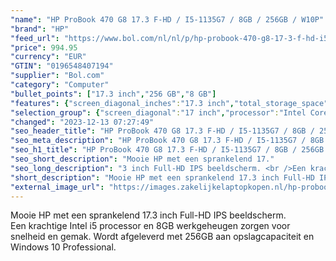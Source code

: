 ```yaml
---
"name": "HP ProBook 470 G8 17.3 F-HD / I5-1135G7 / 8GB / 256GB / W10P"
"brand": "HP"
"feed_url": "https://www.bol.com/nl/nl/p/hp-probook-470-g8-17-3-f-hd-i5-1135g7-8gb-256gb-w10p/9300000098918426"
"price": 994.95
"currency": "EUR"
"GTIN": "0196548407194"
"supplier": "Bol.com"
"category": "Computer"
"bullet_points": ["17.3 inch","256 GB","8 GB"]
"features": {"screen_diagonal_inches":"17.3 inch","total_storage_space":"256 GB","memory_size":"8 GB"}
"selection_group": {"screen_diagonal":"17 inch","processor":"Intel Core i5","changed_price_past_3_days":false,"product_family":"Probook"}
"changed": "2023-12-13 07:27:49"
"seo_header_title": "HP ProBook 470 G8 17.3 F-HD / I5-1135G7 / 8GB / 256GB / W10P"
"seo_meta_description": "HP ProBook 470 G8 17.3 F-HD / I5-1135G7 / 8GB / 256GB / W10P"
"seo_h1_title": "HP ProBook 470 G8 17.3 F-HD / I5-1135G7 / 8GB / 256GB / W10P"
"seo_short_description": "Mooie HP met een sprankelend 17."
"seo_long_description": "3 inch Full-HD IPS beeldscherm. <br />Een krachtige Intel i5 processor en 8GB werkgeheugen zorgen voor snelheid en gemak. Wordt afgeleverd met 256GB aan opslagcapaciteit en Windows 10 Professional."
"short_description": "Mooie HP met een sprankelend 17.3 inch Full-HD IPS beeldscherm. Een krachtige Intel i5 processor en 8GB werkgeheugen zorgen voor snelheid en gemak. Wordt afgeleverd met 256GB aan opslagcapaciteit en Windows 10 Professional."
"external_image_url": "https://images.zakelijkelaptopkopen.nl/hp-probook-470-g8-17-3-f-hd-i5-1135g7-8gb-256gb-w10p.webp"
---
```


Mooie HP met een sprankelend 17.3 inch Full-HD IPS beeldscherm.<br />Een krachtige Intel i5 processor en 8GB werkgeheugen zorgen voor snelheid en gemak. Wordt afgeleverd met 256GB aan opslagcapaciteit en Windows 10 Professional.
